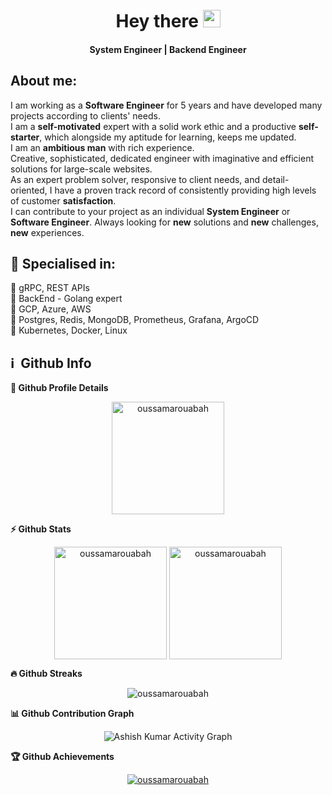 <!-- </p>
<p align="center">  
<img src="https://golang.org/doc/gopher/fiveyears.jpg" width="800">
</p>
-->
<br>
<br>
<h1 align="center">
  Hey there <img src="https://media.giphy.com/media/hvRJCLFzcasrR4ia7z/giphy.gif" width="28">
</h1>

<h4 align='center'>
  System Engineer | Backend Engineer
</h4>

## About me:

<p>
I am working as a <b>Software Engineer</b> for 5 years and have developed many projects according to clients' needs.<br>
I am a <b>self-motivated</b> expert with a solid work ethic and a productive <b>self-starter</b>, which alongside my aptitude for learning, keeps me updated. <br>
I am an <b>ambitious man</b> with rich experience.<br>
Creative, sophisticated, dedicated engineer with imaginative and efficient solutions for large-scale websites.<br>
As an expert problem solver, responsive to client needs, and detail-oriented, I have a proven track record of consistently providing high levels of customer <b>satisfaction</b>.<br>
I can contribute to your project as an individual <b>System Engineer</b> or <b>Software Engineer</b>.
Always looking for <b>new</b> solutions and <b>new</b> challenges, <b>new</b> experiences.<br>
</p>

<h2>🥇 Specialised in:</h2>
<p>🔸  gRPC, REST APIs
<br>🔸 BackEnd - Golang expert
<br>🔸 GCP, Azure, AWS
<br>🔸 Postgres, Redis, MongoDB, Prometheus, Grafana, ArgoCD
<br>🔸 Kubernetes, Docker, Linux
<p>

<h2>ℹ️ &nbsp;Github Info</h2>
	
  <summary><b>🔎 Github Profile Details</b></summary>
<p align="center"><img height="180em" src="https://github-profile-summary-cards.vercel.app/api/cards/profile-details?username=oussamarouabah&theme=github_dark" alt="oussamarouabah" align = "center"/></p>

  <summary><b>⚡ Github Stats</b></summary>
<p align="center"><img height="180em" src="https://github-readme-stats.vercel.app/api?username=oussamarouabah&hide_border=true&count_private=true&show_icons=true&theme=radical" alt="oussamarouabah" align = "center"/>
<img height="180em" src="https://github-readme-stats.vercel.app/api/top-langs?username=oussamarouabah&show_icons=true&locale=en&layout=compact&hide_border=true&theme=radical" alt="oussamarouabah" align = "center"/></p>

 <summary><b>🔥 Github Streaks</b></summary>
<p align="center"><img src="https://github-readme-streak-stats.herokuapp.com/?user=oussamarouabah&theme=black-ice&hide_border=true&stroke=0000&background=0D1117&ring=e05397&fire=e05397&currStreakLabel=e05397" alt="oussamarouabah" /></p>

<summary><b>📊 Github Contribution Graph</b></summary>
<p align="center"<a href="#"><img alt="Ashish Kumar Activity Graph" src="https://activity-graph.herokuapp.com/graph?username=oussamarouabah&bg_color=0D1117&color=e05397&line=e05397&point=FFFFFF&hide_border=true&" /></a></p>
<!-- </details>
<details>    -->
 <summary><b>🏆 Github Achievements</b></summary>
<p align="center"> <a href="https://github.com/oussamarouabah"><img src="https://github-profile-trophy.vercel.app/?username=oussamarouabah&margin-w=5&theme=radical" alt="oussamarouabah" /></a> </p>

<br>
<!--
<h2 align="center">
<a href="https://www.buymeacoffee.com/oussamarouabah"> Buy me a coffee </a>
</h2>
-->



